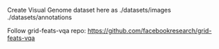 Create Visual Genome dataset here as
./datasets/images
./datasets/annotations

Follow grid-feats-vqa repo: https://github.com/facebookresearch/grid-feats-vqa